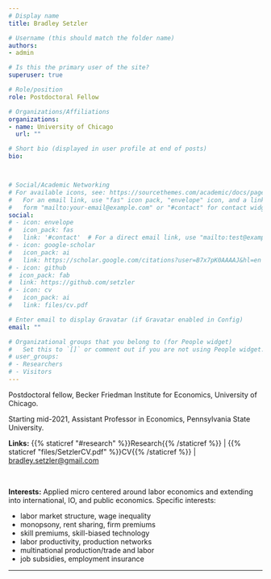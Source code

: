 ```yaml
---
# Display name
title: Bradley Setzler

# Username (this should match the folder name)
authors:
- admin

# Is this the primary user of the site?
superuser: true

# Role/position
role: Postdoctoral Fellow

# Organizations/Affiliations
organizations:
- name: University of Chicago
  url: ""

# Short bio (displayed in user profile at end of posts)
bio: 



# Social/Academic Networking
# For available icons, see: https://sourcethemes.com/academic/docs/page-builder/#icons
#   For an email link, use "fas" icon pack, "envelope" icon, and a link in the
#   form "mailto:your-email@example.com" or "#contact" for contact widget.
social:
# - icon: envelope
#   icon_pack: fas
#   link: '#contact'  # For a direct email link, use "mailto:test@example.org".
# - icon: google-scholar
#   icon_pack: ai
#   link: https://scholar.google.com/citations?user=B7x7pK0AAAAJ&hl=en
# - icon: github
#  icon_pack: fab
#  link: https://github.com/setzler
# - icon: cv
#   icon_pack: ai
#   link: files/cv.pdf

# Enter email to display Gravatar (if Gravatar enabled in Config)
email: ""

# Organizational groups that you belong to (for People widget)
#   Set this to `[]` or comment out if you are not using People widget.
# user_groups:
# - Researchers
# - Visitors
---
```


Postdoctoral fellow, Becker Friedman Institute for Economics, University of Chicago.

Starting mid-2021, Assistant Professor in Economics, Pennsylvania State University.

**Links:** {{% staticref "#research" %}}Research{{% /staticref %}} | {{% staticref "files/SetzlerCV.pdf" %}}CV{{% /staticref %}} | bradley.setzler@gmail.com

&nbsp;

**Interests:** Applied micro centered around labor economics and extending into international, IO, and public economics. Specific interests:
- labor market structure, wage inequality
- monopsony, rent sharing, firm premiums
- skill premiums, skill-biased technology
- labor productivity, production networks
- multinational production/trade and labor
- job subsidies, employment insurance



-------
